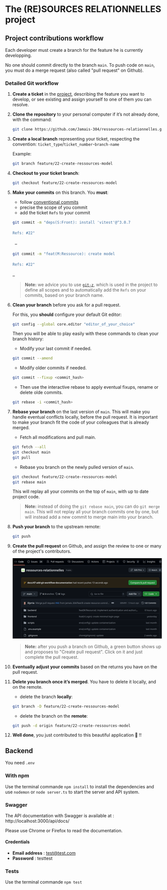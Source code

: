 # The (RE)SOURCES RELATIONNELLES project

## Project contributions workflow

Each developer must create a branch for the feature he is currently developping.

No one should commit directly to the branch `main`. To push code on `main`, you
must do a merge request (also called "pull request" on Github).

### Detailed Git workflow

1.  **Create a ticket** in the [project](https://github.com/orgs/Jamais-304/projects/2), describing the feature you want to develop, or see existing
    and assign yourself to one of them you can resolve.

2.  **Clone the repository** to your personal computer if it’s not already done, with
    the command:
    ```bash
    git clone https://github.com/Jamais-304/ressources-relationnelles.git
    ```
3.  **Create a local branch** representing your ticket, respecting the convention:
    `ticket_type`/`ticket_number`-`branch-name`

    Example:

    ```bash
    git branch feature/22-create-ressources-model
    ```

4.  **Checkout to your ticket branch**:
    ```bash
    git checkout feature/22-create-ressources-model
    ```
5.  **Make your commits** on this branch. You **must**:

    - follow [conventional
      commits](https://www.conventionalcommits.org/en/v1.0.0/)
    - precise the scope of you commit
    - add the ticket `Refs` to your commit

    ```bash
    git commit -m "deps(S:Front): install 'vitest'@^3.0.7

    Refs: #22"

     …

    git commit -m "feat(M:Ressource): create model

    Refs: #22"

    …
    ```

    > **Note:** we advice you to use [`git-z`](https://github.com/ejpcmac/git-z), which is used in the project to
    > define all scopes and to automatically add the `Refs` on your commits,
    > based on your branch name.

6.  **Clean your branch** before you ask for a pull request.

    For this, you **should** configure your default Git editor:

    ```bash
    git config --global core.editor "editor_of_your_choice"
    ```

    Then you will be able to play easily with these commands to clean your
    branch history:

    - Modify your last commit if needed.

    ```bash
    git commit --amend
    ```

    - Modify older commits if needed.

    ```bash
    git commit --fixup <commit_hash>
    ```

    - Then use the interactive rebase to apply eventual fixups, rename or delete
      olde commits.

    ```bash
    git rebase -i <commit_hash>
    ```

7.  **Rebase your branch** on the last version of `main`. This will make you
    handle eventual conflicts locally, before the pull request. It is important
    to make your branch fit the code of your colleagues that is already merged.

    - Fetch all modifications and pull main.

    ```bash
    git fetch --all
    git checkout main
    git pull
    ```

    - Rebase you branch on the newly pulled version of `main`.

    ```bash
    git checkout feature/22-create-ressources-model
    git rebase main
    ```

    This will replay all your commits on the top of `main`, with up to date
    project code.

    > **Note:** instead of doing the `git rebase main`, you can do `git merge
main`. This will not replay all your branch commits one by one, but will
    > instead add a new commit to merge main into your branch.

8.  **Push your branch** to the upstream remote:

    ```bash
    git push
    ```

9.  **Create the pull request** on Github, and assign the review to one or many
    of the project's contributors.

    ![Github screenshot with pull request button](/assets/images/github-screenshot-pull-request.png)

    > **Note:** after you push a branch on Github, a green button shows up and
    > proposes to "Create pull request". Click on it and just complete the pull
    > request.

10. **Eventually adjust your commits** based on the returns you have on the pull
    request.

11. **Delete you branch once it’s merged**. You have to delete it locally, and
    on the remote.

    - delete the branch **locally**:

    ```bash
    git branch -D feature/22-create-ressources-model
    ```

    - delete the branch on the **remote**:

    ```bash
    git push -d origin feature/22-create-ressources-model
    ```

12. **Well done**, you just contributed to this beautiful application 🥳 !!

## Backend

You need `.env`

### With npm

Use the terminal commande `npm install` to install the dependencies and use `nodemon` or `node server.ts` to start the server and API system.

### Swagger

The API documentation with Swagger is available at : http://localhost:3000/api/docs/

Please use Chrome or Firefox to read the documentation.

#### Credentials

- **Email address** : test@test.com
- **Password** : testtest

### Tests

Use the terminal commande `npm test`
